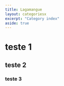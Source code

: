 ```yaml
---
title: Lagamangue
layout: categoriesx
excerpt: "Category index"
aside: true
---
```


# teste 1

## teste 2

### teste 3
